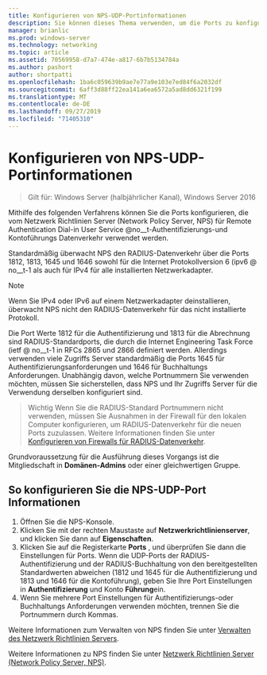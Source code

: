```yaml
---
title: Konfigurieren von NPS-UDP-Portinformationen
description: Sie können dieses Thema verwenden, um die Ports zu konfigurieren, die vom Netzwerk Richtlinien Server (Network Policy Server, NPS) für die Remote Authentication Dial-in User Service-und Buchhaltungsdaten Verkehr in Windows Server 2016 verwendet werden.
manager: brianlic
ms.prod: windows-server
ms.technology: networking
ms.topic: article
ms.assetid: 70569958-d7a7-474e-a817-6b7b5134784a
ms.author: pashort
author: shortpatti
ms.openlocfilehash: 1ba6c059639b9ae7e77a9e103e7ed84f6a2032df
ms.sourcegitcommit: 6aff3d88ff22ea141a6ea6572a5ad8dd6321f199
ms.translationtype: MT
ms.contentlocale: de-DE
ms.lasthandoff: 09/27/2019
ms.locfileid: "71405310"
---
```

# <a name="configure-nps-udp-port-information"></a>Konfigurieren von NPS-UDP-Portinformationen

>Gilt für: Windows Server (halbjährlicher Kanal), Windows Server 2016

Mithilfe des folgenden Verfahrens können Sie die Ports konfigurieren, die vom Netzwerk Richtlinien Server (Network Policy Server, NPS) für Remote Authentication Dial-in User Service @no__t-Authentifizierungs-und Kontoführungs Datenverkehr verwendet werden.

Standardmäßig überwacht NPS den RADIUS-Datenverkehr über die Ports 1812, 1813, 1645 und 1646 sowohl für die Internet Protokollversion 6 \(ipv6 @ no__t-1 als auch für IPv4 für alle installierten Netzwerkadapter.

>[!NOTE]
>Wenn Sie IPv4 oder IPv6 auf einem Netzwerkadapter deinstallieren, überwacht NPS nicht den RADIUS-Datenverkehr für das nicht installierte Protokoll.

Die Port Werte 1812 für die Authentifizierung und 1813 für die Abrechnung sind RADIUS-Standardports, die durch die Internet Engineering Task Force \(ietf @ no__t-1 in RFCs 2865 und 2866 definiert werden. Allerdings verwenden viele Zugriffs Server standardmäßig die Ports 1645 für Authentifizierungsanforderungen und 1646 für Buchhaltungs Anforderungen. Unabhängig davon, welche Portnummern Sie verwenden möchten, müssen Sie sicherstellen, dass NPS und Ihr Zugriffs Server für die Verwendung derselben konfiguriert sind.

>Wichtig Wenn Sie die RADIUS-Standard Portnummern nicht verwenden, müssen Sie Ausnahmen in der Firewall für den lokalen Computer konfigurieren, um RADIUS-Datenverkehr für die neuen Ports zuzulassen. Weitere Informationen finden Sie unter [Konfigurieren von Firewalls für RADIUS-Datenverkehr](nps-firewalls-configure.md).

Grundvoraussetzung für die Ausführung dieses Vorgangs ist die Mitgliedschaft in **Domänen-Admins** oder einer gleichwertigen Gruppe.

## <a name="to-configure-nps-udp-port-information"></a>So konfigurieren Sie die NPS-UDP-Port Informationen 

1. Öffnen Sie die NPS-Konsole.
2. Klicken Sie mit der rechten Maustaste auf **Netzwerkrichtlinienserver**, und klicken Sie dann auf **Eigenschaften**.
3. Klicken Sie auf die Registerkarte **Ports** , und überprüfen Sie dann die Einstellungen für Ports. Wenn die UDP-Ports der RADIUS-Authentifizierung und der RADIUS-Buchhaltung von den bereitgestellten Standardwerten abweichen (1812 und 1645 für die Authentifizierung und 1813 und 1646 für die Kontoführung), geben Sie Ihre Port Einstellungen in **Authentifizierung** und Konto **Führung**ein.
4. Wenn Sie mehrere Port Einstellungen für Authentifizierungs-oder Buchhaltungs Anforderungen verwenden möchten, trennen Sie die Portnummern durch Kommas.

Weitere Informationen zum Verwalten von NPS finden Sie unter [Verwalten des Netzwerk Richtlinien Servers](nps-manage-top.md).

Weitere Informationen zu NPS finden Sie unter [Netzwerk Richtlinien Server (Network Policy Server, NPS)](nps-top.md).

